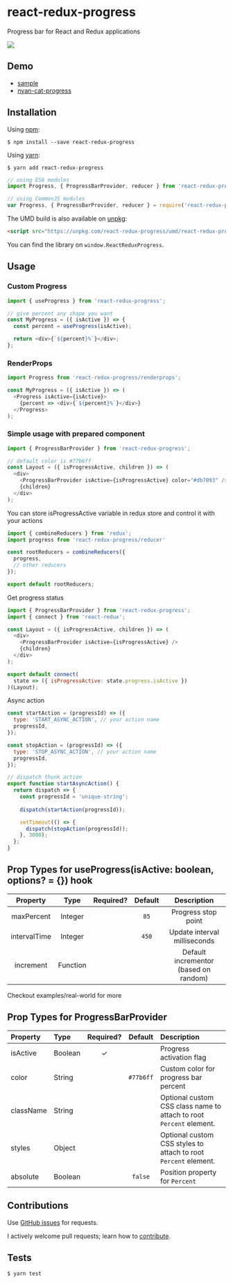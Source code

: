# react-redux-progress
Progress bar for React and Redux applications

![](https://media.giphy.com/media/26u48f9ry3CH9D9Vm/giphy.gif)

## Demo

- [sample](http://react-redux-progress.surge.sh/)
- [nyan-cat-progress](http://nyan-cat-progress-demo.surge.sh/)

## Installation

Using [npm](https://www.npmjs.com/):

```shell
$ npm install --save react-redux-progress
```

Using [yarn](https://yarnpkg.com/):

```shell
$ yarn add react-redux-progress
```

```js
// using ES6 modules
import Progress, { ProgressBarProvider, reducer } from 'react-redux-progress';

// using CommonJS modules
var Progress, { ProgressBarProvider, reducer } = require('react-redux-progress');
```
The UMD build is also available on [unpkg](https://unpkg.com):

```html
<script src="https://unpkg.com/react-redux-progress/umd/react-redux-progress.min.js"></script>
```

You can find the library on `window.ReactReduxProgress`.

## Usage

### Custom Progress

```js
import { useProgress } from 'react-redux-progress';

// give percent any shape you want
const MyProgress = ({ isActive }) => {
  const percent = useProgress(isActive);

  return <div>{`${percent}%`}</div>;
};
```

### RenderProps

```js
import Progress from 'react-redux-progress/renderprops';

const MyProgress = ({ isActive }) => (
  <Progress isActive={isActive}>
    {percent => <div>{`${percent}%`}</div>}
  </Progress>
);
```

### Simple usage with prepared component

```js
import { ProgressBarProvider } from 'react-redux-progress';

// default color is #77b6ff
const Layout = ({ isProgressActive, children }) => (
  <div>
    <ProgressBarProvider isActive={isProgressActive} color="#db7093" />
    {children}
  </div>
);
```

You can store isProgressActive variable in redux store and control it with your actions

```js
import { combineReducers } from 'redux';
import progress from 'react-redux-progress/reducer'

const rootReducers = combineReducers({
  progress,
  // other reducers
});

export default rootReducers;
```

Get progress status

```js
import { ProgressBarProvider } from 'react-redux-progress';
import { connect } from 'react-redux';

const Layout = ({ isProgressActive, children }) => (
  <div>
    <ProgressBarProvider isActive={isProgressActive} />
    {children}
  </div>
);

export default connect(
  state => ({ isProgressActive: state.progress.isActive })
)(Layout);
```

Async action

```js
const startAction = (progressId) => ({
  type: 'START_ASYNC_ACTION', // your action name
  progressId,
});

const stopAction = (progressId) => ({
  type: 'STOP_ASYNC_ACTION', // your action name
  progressId,
});

// dispatch thunk action
export function startAsyncAction() {
  return dispatch => {
    const progressId = 'unique-string';
    
    dispatch(startAction(progressId));

    setTimeout(() => {
      dispatch(stopAction(progressId));
    }, 3000);
  };
}
```

## Prop Types for useProgress(isActive: boolean, options? = {}) hook
|   Property   |   Type   | Required? | Default |              Description              |
| :----------: | :------: | :-------: | :-----: | :-----------------------------------: |
|  maxPercent  | Integer  |           |  `85`   |          Progress stop point          |
| intervalTime | Integer  |           |  `450`  |     Update interval milliseconds      |
|  increment   | Function |           |         | Default incrementor (based on random) |

Checkout examples/real-world for more

## Prop Types for ProgressBarProvider
| Property  | Type    | Required? |  Default  | Description                                                         |
| :-------- | :------ | :-------: | :-------: | :------------------------------------------------------------------ |
| isActive  | Boolean |     ✓     |           | Progress activation flag                                            |
| color     | String  |           | `#77b6ff` | Custom color for progress bar percent                               |
| className | String  |           |           | Optional custom CSS class name to attach to root `Percent` element. |
| styles    | Object  |           |           | Optional custom CSS styles to attach to root `Percent` element.     |
| absolute  | Boolean |           |  `false`  | Position property for `Percent`                                     |

## Contributions

Use [GitHub issues](https://github.com/NikaBuligini/react-redux-progress/issues) for requests.

I actively welcome pull requests; learn how to [contribute](https://github.com/NikaBuligini/react-redux-progress/blob/master/CONTRIBUTING.md).

## Tests

```shell
$ yarn test
```
